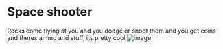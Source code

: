 # Space shooter
Rocks come flying at you and you dodge or shoot them and you get coins and theres ammo and stuff, its pretty cool
![image](https://github.com/Tushar-Hegde/space-shooter/assets/128315293/4a8e01fb-c197-494d-92c2-2d829e7ce3dc)
